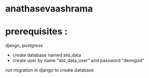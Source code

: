 # anathasevaashrama

# prerequisites :
  django,
  postgress 

  * create database named atd_data
  * create user by name "atd_data_user" and password "demigod"

  run migration in django to create database

